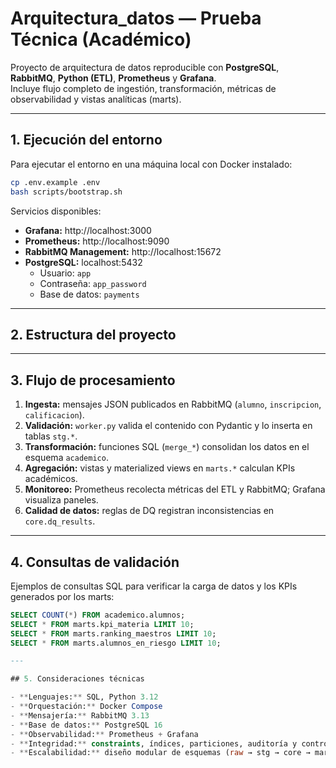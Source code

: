 # Arquitectura_datos — Prueba Técnica (Académico)

Proyecto de arquitectura de datos reproducible con **PostgreSQL**, **RabbitMQ**, **Python (ETL)**, **Prometheus** y **Grafana**.  
Incluye flujo completo de ingestión, transformación, métricas de observabilidad y vistas analíticas (marts).

---

## 1. Ejecución del entorno

Para ejecutar el entorno en una máquina local con Docker instalado:

```bash
cp .env.example .env
bash scripts/bootstrap.sh
```

Servicios disponibles:
- **Grafana:** http://localhost:3000  
- **Prometheus:** http://localhost:9090  
- **RabbitMQ Management:** http://localhost:15672  
- **PostgreSQL:** localhost:5432  
  - Usuario: `app`  
  - Contraseña: `app_password`  
  - Base de datos: `payments`
---

## 2. Estructura del proyecto

---

## 3. Flujo de procesamiento

1. **Ingesta:** mensajes JSON publicados en RabbitMQ (`alumno`, `inscripcion`, `calificacion`).  
2. **Validación:** `worker.py` valida el contenido con Pydantic y lo inserta en tablas `stg.*`.  
3. **Transformación:** funciones SQL (`merge_*`) consolidan los datos en el esquema `academico`.  
4. **Agregación:** vistas y materialized views en `marts.*` calculan KPIs académicos.  
5. **Monitoreo:** Prometheus recolecta métricas del ETL y RabbitMQ; Grafana visualiza paneles.  
6. **Calidad de datos:** reglas de DQ registran inconsistencias en `core.dq_results`.

---

## 4. Consultas de validación

Ejemplos de consultas SQL para verificar la carga de datos y los KPIs generados por los marts:

```sql
SELECT COUNT(*) FROM academico.alumnos;
SELECT * FROM marts.kpi_materia LIMIT 10;
SELECT * FROM marts.ranking_maestros LIMIT 10;
SELECT * FROM marts.alumnos_en_riesgo LIMIT 10;

---

## 5. Consideraciones técnicas

- **Lenguajes:** SQL, Python 3.12  
- **Orquestación:** Docker Compose  
- **Mensajería:** RabbitMQ 3.13  
- **Base de datos:** PostgreSQL 16  
- **Observabilidad:** Prometheus + Grafana  
- **Integridad:** constraints, índices, particiones, auditoría y control de calidad  
- **Escalabilidad:** diseño modular de esquemas (raw → stg → core → marts)

